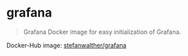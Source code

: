 # grafana

> Grafana Docker image for easy initialization of Grafana.

Docker-Hub image: [stefanwalther/grafana](https://hub.docker.com/r/stefanwalther/grafana/)
